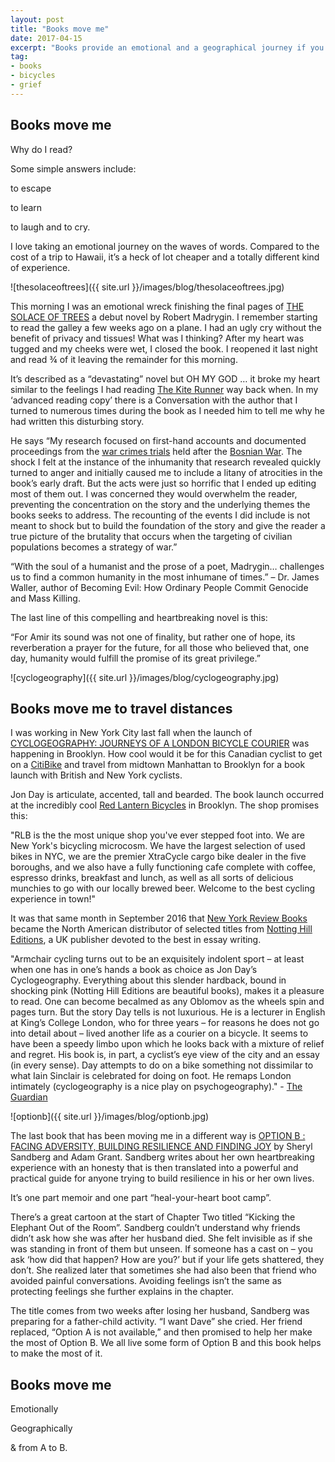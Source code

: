 ```yaml
---
layout: post
title: "Books move me"
date: 2017-04-15    
excerpt: "Books provide an emotional and a geographical journey if you get on board."
tag:
- books
- bicycles
- grief
---
```


## Books move me

Why do I read?

Some simple answers include:

to escape

to learn

to laugh and to cry.

I love taking an emotional journey on the waves of words. Compared to the cost of a trip to Hawaii, it’s a heck of lot cheaper and a totally different kind of experience.

![thesolaceoftrees]({{ site.url }}/images/blog/thesolaceoftrees.jpg)

This morning I was an emotional wreck finishing the final pages of [THE SOLACE OF TREES](https://www.goodreads.com/book/show/32150439-the-solace-of-trees) a debut novel by Robert Madrygin.  I remember starting to read the galley a few weeks ago on a plane. I had an ugly cry without the benefit of privacy and tissues!  What was I thinking? After my heart was tugged and my cheeks were wet, I closed the book.  I reopened it last night and read ¾ of it leaving the remainder for this morning.

It’s described as a “devastating” novel but OH MY GOD … it broke my heart similar to the feelings I had reading [The Kite Runner](https://www.goodreads.com/book/show/77203.The_Kite_Runner) way back when. In my ‘advanced reading copy’ there is a Conversation with the author that I turned to numerous times during the book as I needed him to tell me why he had written this disturbing story.

He says “My research focused on first-hand accounts and documented proceedings from the [war crimes trials](http://www.history.com/topics/bosnian-genocide) held after the [Bosnian War](https://en.wikipedia.org/wiki/Bosnian_War). The shock I felt at the instance of the inhumanity that research revealed quickly turned to anger and initially caused me to include a litany of atrocities in the book’s early draft. But the acts were just so horrific that I ended up editing most of them out. I was concerned they would overwhelm the reader, preventing the concentration on the story and the underlying themes the books seeks to address. The recounting of the events I did include is not meant to shock but to build the foundation of the story and give the reader a true picture of the brutality that occurs when the targeting of civilian populations becomes a strategy of war.”

“With the soul of a humanist and the prose of a poet, Madrygin… challenges us to find a common humanity in the most inhumane of times.” – Dr. James Waller, author of Becoming Evil: How Ordinary People Commit Genocide and Mass Killing.

The last line of this compelling and heartbreaking novel is this:

“For Amir its sound was not one of finality, but rather one of hope, its reverberation a prayer for the future, for all those who believed that, one  day, humanity would fulfill the promise of its great privilege.”

![cyclogeography]({{ site.url }}/images/blog/cyclogeography.jpg)

## Books move me to travel distances

I was working in New York City last fall when the launch of [CYCLOGEOGRAPHY: JOURNEYS OF A LONDON BICYCLE COURIER](http://www.nottinghilleditions.com/books/cyclogeography-journeys-of-a-london-bicycle-courier/215) was happening in Brooklyn.  How cool would it be for this Canadian cyclist to get on a [CitiBike](https://www.citibikenyc.com/) and travel from midtown Manhattan to Brooklyn for a book launch with British and New York cyclists.

Jon Day is articulate, accented, tall and bearded. The book launch occurred at the incredibly cool [Red Lantern Bicycles](http://www.redlanternbicycles.com/) in Brooklyn. The shop promises this:

"RLB is the the most unique shop you've ever stepped foot into. We are New York's bicycling microcosm. We have the largest selection of used bikes in NYC, we are the premier XtraCycle cargo bike dealer in the five boroughs, and we also have a fully functioning cafe complete with coffee, espresso drinks, breakfast and lunch, as well as all sorts of delicious munchies to go with our locally brewed beer. Welcome to the best cycling experience in town!"

It was that same month in September 2016 that [New York Review Books](https://www.nyrb.com/) became the North American distributor of selected titles from [Notting Hill Editions](http://www.nottinghilleditions.com/), a UK publisher devoted to the best in essay writing.

"Armchair cycling turns out to be an exquisitely indolent sport – at least when one has in one’s hands a book as choice as Jon Day’s Cyclogeography. Everything about this slender hardback, bound in shocking pink (Notting Hill Editions are beautiful books), makes it a pleasure to read. One can become becalmed as any Oblomov as the wheels spin and pages turn. But the story Day tells is not luxurious. He is a lecturer in English at King’s College London, who for three years – for reasons he does not go into detail about – lived another life as a courier on a bicycle. It seems to have been a speedy limbo upon which he looks back with a mixture of relief and regret. His book is, in part, a cyclist’s eye view of the city and an essay (in every sense). Day attempts to do on a bike something not dissimilar to what Iain Sinclair is celebrated for doing on foot. He remaps London intimately (cyclogeography is a nice play on psychogeography)." - [The Guardian](https://www.theguardian.com/books/2015/may/25/cyclogeography-review-jon-day-cycle-courier-london)

![optionb]({{ site.url }}/images/blog/optionb.jpg)

The last book that has been moving me in a different way is [OPTION B : FACING ADVERSITY, BUILDING RESILIENCE AND FINDING JOY](https://optionb.org/book) by Sheryl Sandberg and Adam Grant. Sandberg writes about her own heartbreaking experience with an honesty that is then translated into a powerful and practical guide for anyone trying to build resilience in his or her own lives.

It’s one part memoir and one part “heal-your-heart boot camp”.

There’s a great cartoon at the start of Chapter Two titled “Kicking the Elephant Out of the Room”.  Sandberg couldn’t understand why friends didn’t ask how she was after her husband died. She felt invisible as if she was standing in front of them but unseen. If someone has a cast on – you ask ‘how did that happen? How are you?’ but if your life gets shattered, they don’t. She realized later that sometimes she had also been that friend who avoided painful conversations. Avoiding feelings isn’t the same as protecting feelings she further explains in the chapter.

The title comes from two weeks after losing her husband, Sandberg was preparing for a father-child activity. “I want Dave” she cried. Her friend replaced, “Option A is not available,” and then promised to help her make the most of Option B. We all live some form of Option B and this book helps to make the most of it.

## Books move me

Emotionally

Geographically

& from A to B.
